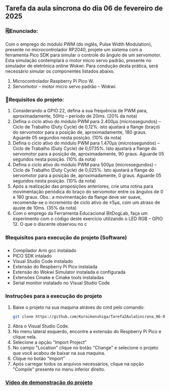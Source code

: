 ## Tarefa da aula síncrona do dia 06 de fevereiro de 2025

### 🗒️Enunciado:
Com o emprego do módulo PWM (do inglês, Pulse Width Modulation),
presente no microcontrolador RP2040, projete um sistema com a
ferramenta Pico SDK para simular o controle do ângulo de um
servomotor. Esta simulação contemplará o motor micro servo
padrão, presente no simulador de eletrônica online Wokwi. Para
condução desta prática, será necessário simular os componentes
listados abaixo.
1) Microcontrolador Raspberry Pi Pico W.
2) Servomotor – motor micro servo padrão – Wokwi.

### 📝Requisitos do projeto:
1) Considerando a GPIO 22, defina a sua frequência de PWM para,
aproximadamente, 50Hz – período de 20ms. (20% da nota)
2) Defina o ciclo ativo do módulo PWM para 2.400µs
(microssegundos) – Ciclo de Trabalho (Duty Cycle) de 0,12%. isto
ajustará a flange (braço) do servomotor para a posição de,
aproximadamente, 180 graus. Aguarde 05 segundos nesta
posição. (10% da nota)
3) Defina o ciclo ativo do módulo PWM para 1.470µs
(microssegundos) – Ciclo de Trabalho (Duty Cycle) de 0,0735%.
Isto ajustará a flange do servomotor para a posição de,
aproximadamente, 90 graus. Aguarde 05 segundos nesta
posição. (10% da nota)
4) Defina o ciclo ativo do módulo PWM para 500µs
(microssegundos) – Ciclo de Trabalho (Duty Cycle) de 0,025%.
Isto ajustará a flange do servomotor para a posição de,
aproximadamente, 0 graus. Aguarde 05 segundos nesta
posição. (10% da nota)
5) Após a realização das proposições anteriores, crie uma rotina
para movimentação periódica do braço do servomotor entre os
ângulos de 0 e 180 graus. Obs.: a movimentação da flange deve
ser suave, recomenda-se o incremento de ciclo ativo de ±5µs,
com um atraso de ajuste de 10ms. (35% da nota)
6) Com o emprego da Ferramenta Educacional BitDogLab, faça
um experimento com o código deste exercício utilizando o LED
RGB – GPIO 12. O que o discente observou no c

### ❗Requisitos para execução do projeto (Software)
- Compilador Arm gcc instalado
- PICO SDK intalado
- Visual Studio Code instalado
- Extensão do Respberry Pi Pico instalada
- Extensão do Wokwi Simulator instalada e configurada
- Extensões Cmake e Cmake tools instaladas 
- Serial monitor instalado no Visual Studio Code

### Instruções para a execução do projeto

1. Baixe o projeto na sua maquina atráves do cmd pelo comando: 
    ```bash 
    git clone https://github.com/Kuroikenshiga/Tarefa2AulaSincrona_06-02.git
2. Abra o Visual Studio Code.
3. No menu lateral esquerdo, encontre a extensão do Respberry Pi Pico e clique nela.
4. Selecione a opção "Import Project"
5. No campo "Location" clique no botão "Change" e selecione o projeto que você acabou de baixar na sua maquina.
6. Clique no botão "Import"
7. Após carregar todos os arquivos necessários, clique na opção "Compile" presente no menu inferior direito.

### [Vídeo de demonstração do projeto](https://youtu.be/ggio0CdSkxo)